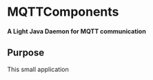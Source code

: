 # MQTTComponents
#### A Light Java Daemon for MQTT communication

## Purpose
This small application 
